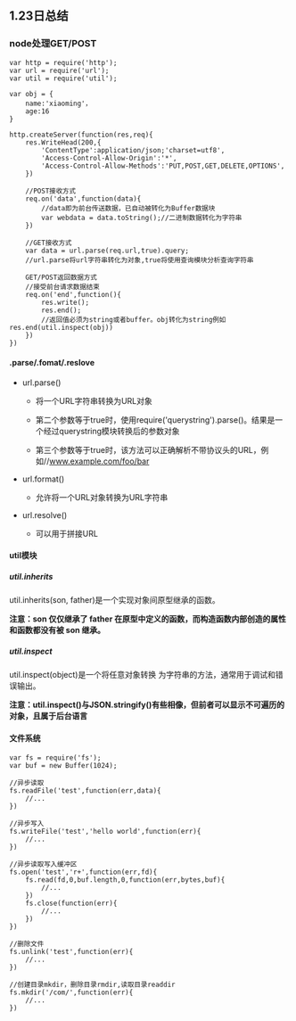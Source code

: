 ## 1.23日总结

### node处理GET/POST

	var http = require('http');
	var url = require('url');
	var util = require('util');
	
	var obj = {
		name:'xiaoming'，
		age:16
	}
	
	http.createServer(function(res,req){
		res.WriteHead(200,{
			'ContentType':application/json;'charset=utf8',
			'Access-Control-Allow-Origin':'*',
			'Access-Control-Allow-Methods':'PUT,POST,GET,DELETE,OPTIONS',
		})
		
		//POST接收方式
		req.on('data',function(data){
			//data即为前台传送数据，已自动被转化为Buffer数据块
			var webdata = data.toString();//二进制数据转化为字符串
		})
		
		//GET接收方式
		var data = url.parse(req.url,true).query;
		//url.parse将url字符串转化为对象,true将使用查询模块分析查询字符串
		
		GET/POST返回数据方式
		//接受前台请求数据结束
		req.on('end',function(){
			res.write();
			res.end();
			//返回值必须为string或者buffer。obj转化为string例如res.end(util.inspect(obj))
		})
	})
	
#### .parse/.fomat/.reslove
+ url.parse()

	- 将一个URL字符串转换为URL对象
	
	- 第二个参数等于true时，使用require('querystring').parse()。结果是一个经过querystring模块转换后的参数对象
	- 第三个参数等于true时，该方法可以正确解析不带协议头的URL，例如//www.example.com/foo/bar

+ url.format()

	- 允许将一个URL对象转换为URL字符串
+ url.resolve()

	- 可以用于拼接URL

#### util模块

##### util.inherits

util.inherits(son, father)是一个实现对象间原型继承的函数。

**注意：son 仅仅继承了 father 在原型中定义的函数，而构造函数内部创造的属性和函数都没有被 son 继承。**

##### util.inspect

util.inspect(object)是一个将任意对象转换 为字符串的方法，通常用于调试和错误输出。

**注意：util.inspect()与JSON.stringify()有些相像，但前者可以显示不可遍历的对象，且属于后台语言**

#### 文件系统

	var fs = require('fs');
	var buf = new Buffer(1024);
		
	//异步读取
	fs.readFile('test',function(err,data){
		//...
	})
	
	//异步写入
	fs.writeFile('test','hello world',function(err){
		//...
	})
	
	//异步读取写入缓冲区
	fs.open('test','r+',function(err,fd){
		fs.read(fd,0,buf.length,0,function(err,bytes,buf){
			//...
		})
		fs.close(function(err){
			//...
		})
	})
	
	//删除文件
	fs.unlink('test',function(err){
		//...
	})
	
	//创建目录mkdir，删除目录rmdir,读取目录readdir
	fs.mkdir('/com/',function(err){
		//...
	})
